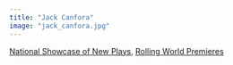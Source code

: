 ```yaml
---
title: "Jack Canfora"
image: "jack_canfora.jpg"
---
```


[National Showcase of New Plays](/programs/national-showcase-of-new-plays), [Rolling World Premieres](/programs/rolling-world-premieres)